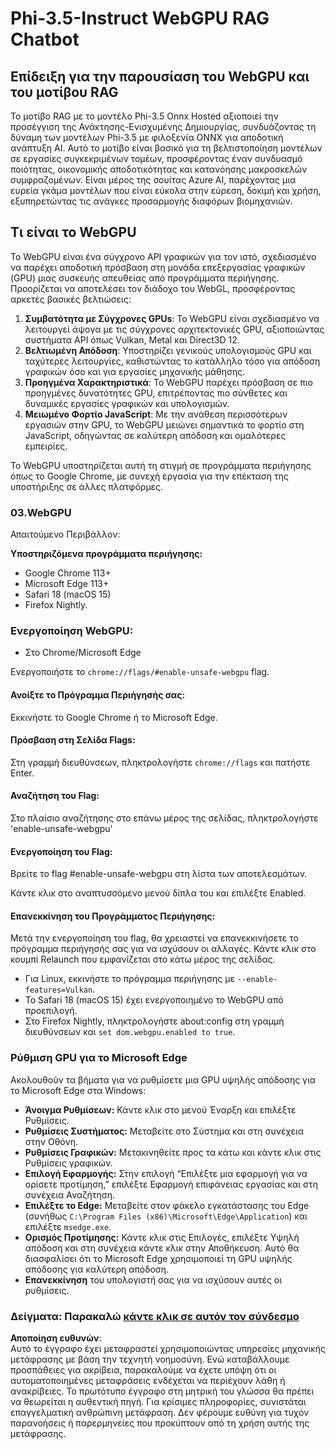 # Phi-3.5-Instruct WebGPU RAG Chatbot

## Επίδειξη για την παρουσίαση του WebGPU και του μοτίβου RAG

Το μοτίβο RAG με το μοντέλο Phi-3.5 Onnx Hosted αξιοποιεί την προσέγγιση της Ανάκτησης-Ενισχυμένης Δημιουργίας, συνδυάζοντας τη δύναμη των μοντέλων Phi-3.5 με φιλοξενία ONNX για αποδοτική ανάπτυξη AI. Αυτό το μοτίβο είναι βασικό για τη βελτιστοποίηση μοντέλων σε εργασίες συγκεκριμένων τομέων, προσφέροντας έναν συνδυασμό ποιότητας, οικονομικής αποδοτικότητας και κατανόησης μακροσκελών συμφραζομένων. Είναι μέρος της σουίτας Azure AI, παρέχοντας μια ευρεία γκάμα μοντέλων που είναι εύκολα στην εύρεση, δοκιμή και χρήση, εξυπηρετώντας τις ανάγκες προσαρμογής διαφόρων βιομηχανιών.

## Τι είναι το WebGPU
Το WebGPU είναι ένα σύγχρονο API γραφικών για τον ιστό, σχεδιασμένο να παρέχει αποδοτική πρόσβαση στη μονάδα επεξεργασίας γραφικών (GPU) μιας συσκευής απευθείας από προγράμματα περιήγησης. Προορίζεται να αποτελέσει τον διάδοχο του WebGL, προσφέροντας αρκετές βασικές βελτιώσεις:

1. **Συμβατότητα με Σύγχρονες GPUs**: Το WebGPU είναι σχεδιασμένο να λειτουργεί άψογα με τις σύγχρονες αρχιτεκτονικές GPU, αξιοποιώντας συστήματα API όπως Vulkan, Metal και Direct3D 12.
2. **Βελτιωμένη Απόδοση**: Υποστηρίζει γενικούς υπολογισμούς GPU και ταχύτερες λειτουργίες, καθιστώντας το κατάλληλο τόσο για απόδοση γραφικών όσο και για εργασίες μηχανικής μάθησης.
3. **Προηγμένα Χαρακτηριστικά**: Το WebGPU παρέχει πρόσβαση σε πιο προηγμένες δυνατότητες GPU, επιτρέποντας πιο σύνθετες και δυναμικές εργασίες γραφικών και υπολογισμών.
4. **Μειωμένο Φορτίο JavaScript**: Με την ανάθεση περισσότερων εργασιών στην GPU, το WebGPU μειώνει σημαντικά το φορτίο στη JavaScript, οδηγώντας σε καλύτερη απόδοση και ομαλότερες εμπειρίες.

Το WebGPU υποστηρίζεται αυτή τη στιγμή σε προγράμματα περιήγησης όπως το Google Chrome, με συνεχή εργασία για την επέκταση της υποστήριξης σε άλλες πλατφόρμες.

### 03.WebGPU
Απαιτούμενο Περιβάλλον:

**Υποστηριζόμενα προγράμματα περιήγησης:** 
- Google Chrome 113+
- Microsoft Edge 113+
- Safari 18 (macOS 15)
- Firefox Nightly.

### Ενεργοποίηση WebGPU:

- Στο Chrome/Microsoft Edge 

Ενεργοποιήστε το `chrome://flags/#enable-unsafe-webgpu` flag.

#### Ανοίξτε το Πρόγραμμα Περιήγησής σας:
Εκκινήστε το Google Chrome ή το Microsoft Edge.

#### Πρόσβαση στη Σελίδα Flags:
Στη γραμμή διευθύνσεων, πληκτρολογήστε `chrome://flags` και πατήστε Enter.

#### Αναζήτηση του Flag:
Στο πλαίσιο αναζήτησης στο επάνω μέρος της σελίδας, πληκτρολογήστε 'enable-unsafe-webgpu'

#### Ενεργοποίηση του Flag:
Βρείτε το flag #enable-unsafe-webgpu στη λίστα των αποτελεσμάτων.

Κάντε κλικ στο αναπτυσσόμενο μενού δίπλα του και επιλέξτε Enabled.

#### Επανεκκίνηση του Προγράμματος Περιήγησης:

Μετά την ενεργοποίηση του flag, θα χρειαστεί να επανεκκινήσετε το πρόγραμμα περιήγησής σας για να ισχύσουν οι αλλαγές. Κάντε κλικ στο κουμπί Relaunch που εμφανίζεται στο κάτω μέρος της σελίδας.

- Για Linux, εκκινήστε το πρόγραμμα περιήγησης με `--enable-features=Vulkan`.
- Το Safari 18 (macOS 15) έχει ενεργοποιημένο το WebGPU από προεπιλογή.
- Στο Firefox Nightly, πληκτρολογήστε about:config στη γραμμή διευθύνσεων και `set dom.webgpu.enabled to true`.

### Ρύθμιση GPU για το Microsoft Edge 

Ακολουθούν τα βήματα για να ρυθμίσετε μια GPU υψηλής απόδοσης για το Microsoft Edge στα Windows:

- **Άνοιγμα Ρυθμίσεων:** Κάντε κλικ στο μενού Έναρξη και επιλέξτε Ρυθμίσεις.
- **Ρυθμίσεις Συστήματος:** Μεταβείτε στο Σύστημα και στη συνέχεια στην Οθόνη.
- **Ρυθμίσεις Γραφικών:** Μετακινηθείτε προς τα κάτω και κάντε κλικ στις Ρυθμίσεις γραφικών.
- **Επιλογή Εφαρμογής:** Στην επιλογή “Επιλέξτε μια εφαρμογή για να ορίσετε προτίμηση,” επιλέξτε Εφαρμογή επιφάνειας εργασίας και στη συνέχεια Αναζήτηση.
- **Επιλέξτε το Edge:** Μεταβείτε στον φάκελο εγκατάστασης του Edge (συνήθως `C:\Program Files (x86)\Microsoft\Edge\Application`) και επιλέξτε `msedge.exe`.
- **Ορισμός Προτίμησης:** Κάντε κλικ στις Επιλογές, επιλέξτε Υψηλή απόδοση και στη συνέχεια κάντε κλικ στην Αποθήκευση.
Αυτό θα διασφαλίσει ότι το Microsoft Edge χρησιμοποιεί τη GPU υψηλής απόδοσης για καλύτερη απόδοση. 
- **Επανεκκίνηση** του υπολογιστή σας για να ισχύσουν αυτές οι ρυθμίσεις.

### Δείγματα: Παρακαλώ [κάντε κλικ σε αυτόν τον σύνδεσμο](https://github.com/microsoft/aitour-exploring-cutting-edge-models/tree/main/src/02.ONNXRuntime/01.WebGPUChatRAG)

**Αποποίηση ευθυνών**:  
Αυτό το έγγραφο έχει μεταφραστεί χρησιμοποιώντας υπηρεσίες μηχανικής μετάφρασης με βάση την τεχνητή νοημοσύνη. Ενώ καταβάλλουμε προσπάθειες για ακρίβεια, παρακαλούμε να έχετε υπόψη ότι οι αυτοματοποιημένες μεταφράσεις ενδέχεται να περιέχουν λάθη ή ανακρίβειες. Το πρωτότυπο έγγραφο στη μητρική του γλώσσα θα πρέπει να θεωρείται η αυθεντική πηγή. Για κρίσιμες πληροφορίες, συνιστάται επαγγελματική ανθρώπινη μετάφραση. Δεν φέρουμε ευθύνη για τυχόν παρανοήσεις ή παρερμηνείες που προκύπτουν από τη χρήση αυτής της μετάφρασης.